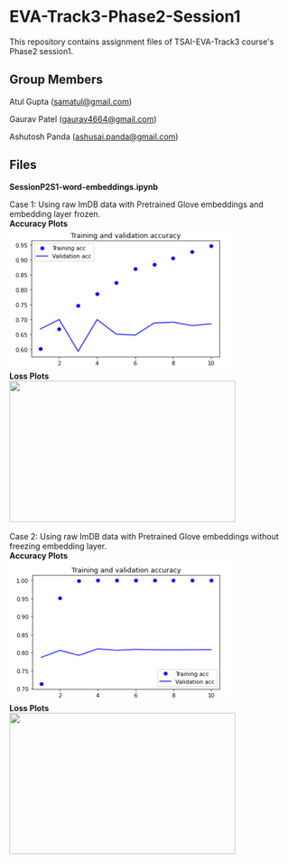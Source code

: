 # EVA-Track3-Phase2-Session1
This repository contains assignment files of TSAI-EVA-Track3 course's Phase2 session1.


## Group Members

Atul Gupta (samatul@gmail.com)

Gaurav Patel (gaurav4664@gmail.com)

Ashutosh Panda (ashusai.panda@gmail.com)


## Files

**SessionP2S1-word-embeddings.ipynb**

Case 1:
Using raw ImDB data with Pretrained Glove embeddings and embedding layer frozen.
<br><b>Accuracy Plots</b></br>
<img src="acc1.png"  height="250" width="400">
<br><b>Loss Plots</b></br>
<img src="loss1.JPG"  height="250" width="400">

Case 2:
Using raw ImDB data with Pretrained Glove embeddings without freezing embedding layer.
<br><b>Accuracy Plots</b></br>
<img src="acc2.png"  height="250" width="400">
<br><b>Loss Plots</b></br>
<img src="loss2.JPG"  height="250" width="400">

